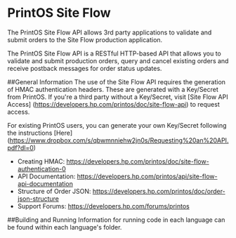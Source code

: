 # PrintOS Site Flow

The PrintOS Site Flow API allows 3rd party applications to validate and submit orders to the Site Flow production application.

The PrintOS Site Flow API is a RESTful HTTP-based API that allows you to validate and submit production orders, query and cancel existing orders and receive postback messages for order status updates.

##General Information
The use of the Site Flow API requires the generation of HMAC authentication headers. These are generated with a Key/Secret from PrintOS.
If you're a third party without a Key/Secret, visit [Site Flow API Access] (https://developers.hp.com/printos/doc/site-flow-api) to request access.

For existing PrintOS users, you can generate your own Key/Secret following the instructions [Here] (https://www.dropbox.com/s/qbwmnniehw2jn0s/Requesting%20an%20API.pdf?dl=0)

* Creating HMAC: https://developers.hp.com/printos/doc/site-flow-authentication-0
* API Documentation: https://developers.hp.com/printos/api/site-flow-api-documentation
* Structure of Order JSON: https://developers.hp.com/printos/doc/order-json-structure
* Support Forums: https://developers.hp.com/forums/printos

##Building and Running
Information for running code in each language can be found within each language's folder.
